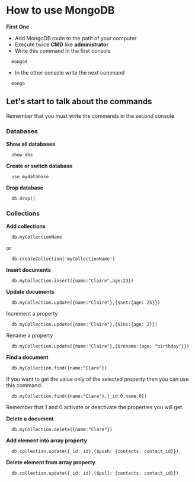 # How to use MongoDB

**First One**
- Add MongoDB route to the path of your computer
- Execute twice **CMD** like **administrator**
- Write this command in the first console
``` console
  mongod
```
- In the other console write the next command
``` console
  mongo
```

## Let's start to talk about the commands
Remember that you must write the commands in the second console

### Databases
**Show all databases**
``` console
  show dbs
```
**Create or switch database**
``` console
  use mydatabase
```

**Drop database**
``` console
  db.drop()
```
### Collections
**Add collections**
``` console
  db.myCollectionName
```
or
``` console
  db.createCollection('myCollectionName')
```

**Insert documents**
``` console
  db.myCollection.insert({name:"Claire",age:23})
```

**Update documents**
``` console
  db.myCollection.update({name:"Claire"},{$set:{age: 25}})
```

Increment a property
``` console
  db.myCollection.update({name:"Claire"},{$inc:{age: 2}})
```

Rename a property
``` console
  db.myCollection.update({name:"Claire"},{$rename:{age: "birthday"}})
```

**Find a document**
``` console
  db.myCollection.find({name:"Clare"})
```
If you want to get the value only of the selected property then you can use this command:
``` console
  db.myCollection.find({name:"Clare"},{_id:0,name:0})
```
Remember that 1 and 0 activate or deactivate the properties you will get.


**Delete a document**
``` console
  db.myCollection.delete({name:"Clare"})
```

**Add element into array property**
``` console
  db.collection.update({_id: id},{$push: {contacts: contact_id}})
```

**Delete element from array property**
``` console
  db.collection.update({_id: id},{$pull: {contacts: contact_id}})
```

